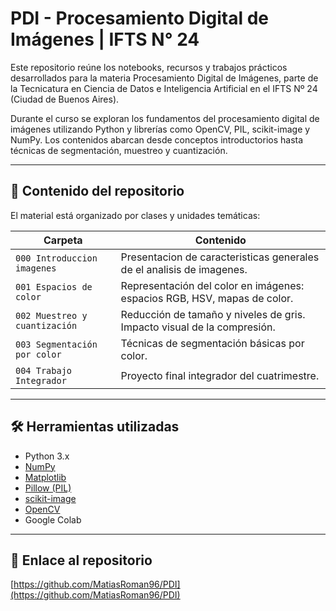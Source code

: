 # PDI - Procesamiento Digital de Imágenes | IFTS N° 24

Este repositorio reúne los notebooks, recursos y trabajos prácticos desarrollados para la materia Procesamiento Digital de Imágenes, parte de la Tecnicatura en Ciencia de Datos e Inteligencia Artificial en el IFTS Nº 24 (Ciudad de Buenos Aires).

Durante el curso se exploran los fundamentos del procesamiento digital de imágenes utilizando Python y librerías como OpenCV, PIL, scikit-image y NumPy. Los contenidos abarcan desde conceptos introductorios hasta técnicas de segmentación, muestreo y cuantización.

---

## 📁 Contenido del repositorio

El material está organizado por clases y unidades temáticas:

| Carpeta | Contenido |
|--------|-----------|
| `000 Introduccion imagenes` | Presentacion de caracteristicas generales de el analisis de imagenes. |
| `001 Espacios de color` | Representación del color en imágenes: espacios RGB, HSV, mapas de color. |
| `002 Muestreo y cuantización` | Reducción de tamaño y niveles de gris. Impacto visual de la compresión. |
| `003 Segmentación por color` | Técnicas de segmentación básicas por color. |
| `004 Trabajo Integrador` | Proyecto final integrador del cuatrimestre. |

---

## 🛠️ Herramientas utilizadas

- Python 3.x
- [NumPy](https://numpy.org/)
- [Matplotlib](https://matplotlib.org/)
- [Pillow (PIL)](https://pillow.readthedocs.io/)
- [scikit-image](https://scikit-image.org/)
- [OpenCV](https://opencv.org/)
- Google Colab

---

## 🔗 Enlace al repositorio

[https://github.com/MatiasRoman96/PDI](https://github.com/MatiasRoman96/PDI)
